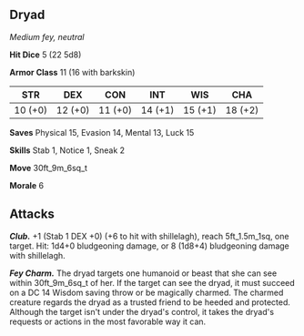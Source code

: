 ## Dryad

*Medium fey, neutral*

**Hit Dice** 5 (22 5d8)

**Armor Class** 11 (16 with barkskin)

| STR     | DEX     | CON     | INT     | WIS     | CHA     |
|---------|---------|---------|---------|---------|---------|
| 10 (+0) | 12 (+0) | 11 (+0) | 14 (+1) | 15 (+1) | 18 (+2) |

**Saves** Physical 15, Evasion 14, Mental 13, Luck 15

**Skills** Stab 1, Notice 1, Sneak 2

**Move** 30ft_9m_6sq_t

**Morale** 6

## Attacks

***Club.*** +1 (Stab 1 DEX +0) (+6 to hit with shillelagh), reach 5ft_1.5m_1sq, one target. Hit: 1d4+0 bludgeoning damage, or 8 (1d8+4) bludgeoning damage with shillelagh.

***Fey Charm.*** The dryad targets one humanoid or beast that she can see within 30ft_9m_6sq_t of her. If the target can see the dryad, it must succeed on a DC 14 Wisdom saving throw or be magically charmed. The charmed creature regards the dryad as a trusted friend to be heeded and protected. Although the target isn't under the dryad's control, it takes the dryad's requests or actions in the most favorable way it can.

